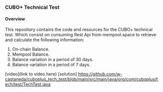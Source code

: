 ### CUBO+ Technical Test

#### Overview
This repository contains the code and resources for the CUBO+ technical test. Which consist on consuming Rest Api from mempool.space
to retrieve and calculate the following information:

1. On-chain Balance.
2. Mempool Balance.
3. Balance variation in a period of 30 days.
4. Balance variation in a period of 7 days.

[video](link to video here)
[solution] https://github.com/w-castaneda/cuboplus_tech_test/blob/main/src/main/java/org/com/cuboplus/tech/test/TechTest.java
